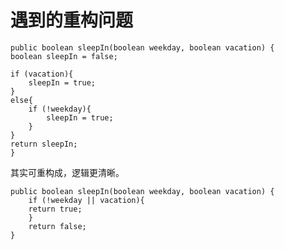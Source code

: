 # 遇到的重构问题

	public boolean sleepIn(boolean weekday, boolean vacation) {
    boolean sleepIn = false;
    
    if (vacation){
        sleepIn = true;
    }
    else{
        if (!weekday){
            sleepIn = true;
        }
    }
    return sleepIn;
	}

其实可重构成，逻辑更清晰。

	public boolean sleepIn(boolean weekday, boolean vacation) {
    	if (!weekday || vacation){
		return true;
		}
		return false;
	}
